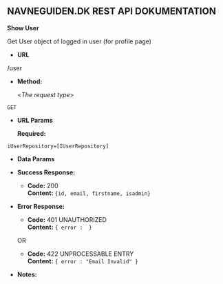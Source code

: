 **NAVNEGUIDEN.DK REST API DOKUMENTATION**
----

**Show User**

Get User object of logged in user (for profile page)

* **URL**

/user

* **Method:**
  
  <_The request type_>

`GET`
  
*  **URL Params**



   **Required:**
 
`iUserRepository=[IUserRepository]`


* **Data Params**



* **Success Response:**
  


  * **Code:** 200 <br />
    **Content:** `{id, email, firstname, isadmin}`
 
* **Error Response:**

  

  * **Code:** 401 UNAUTHORIZED <br />
    **Content:** `{ error :  }`

  OR

  * **Code:** 422 UNPROCESSABLE ENTRY <br />
    **Content:** `{ error : "Email Invalid" }`


* **Notes:**

  
